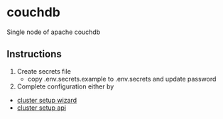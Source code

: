 # couchdb

Single node of apache couchdb

## Instructions

1. Create secrets file
    - copy .env.secrets.example to .env.secrets and update password
2. Complete configuration either by
  - [cluster setup wizard](https://docs.couchdb.org/en/stable/setup/cluster.html#the-cluster-setup-wizard)
  - [cluster setup api](https://docs.couchdb.org/en/stable/setup/cluster.html#the-cluster-setup-api)